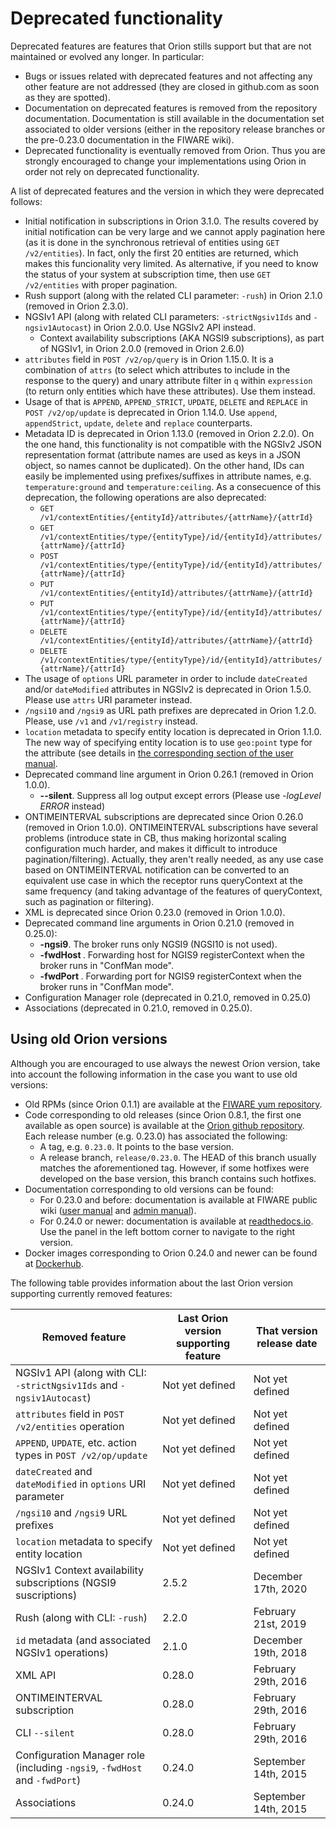 # Deprecated functionality

Deprecated features are features that Orion stills support but that are
not maintained or evolved any longer. In particular:

-   Bugs or issues related with deprecated features and not affecting
    any other feature are not addressed (they are closed in github.com
    as soon as they are spotted).
-   Documentation on deprecated features is removed from the repository documentation.
    Documentation is still available in the documentation set associated to older versions
    (either in the repository release branches or the pre-0.23.0 documentation in the FIWARE wiki).
-   Deprecated functionality is eventually removed from Orion. Thus you
    are strongly encouraged to change your implementations using Orion
    in order not rely on deprecated functionality.

A list of deprecated features and the version in which they were deprecated follows:

* Initial notification in subscriptions in Orion 3.1.0. The results covered by initial notification
  can be very large and we cannot apply pagination here (as it is done in the synchronous retrieval of
  entities using `GET /v2/entities`). In fact, only the first 20 entities are returned, which makes this
  funcionality very limited. As alternative, if you need to know the status of your system at subscription
  time, then use `GET /v2/entities` with proper pagination.
* Rush support (along with the related CLI parameter: `-rush`) in Orion 2.1.0 (removed in Orion 2.3.0).
* NGSIv1 API (along with related CLI parameters: `-strictNgsiv1Ids` and `-ngsiv1Autocast`) in Orion 2.0.0.
  Use NGSIv2 API instead.
    * Context availability subscriptions (AKA NGSI9 subscriptions), as part of NGSIv1, in Orion 2.0.0
      (removed in Orion 2.6.0)
* `attributes` field in `POST /v2/op/query` is in Orion 1.15.0. It is a combination of `attrs` (to select
  which attributes to include in the response to the query) and unary attribute filter in `q` within
  `expression` (to return only entities which have these attributes). Use them instead.
* Usage of that is `APPEND`, `APPEND_STRICT`, `UPDATE`, `DELETE` and `REPLACE` in `POST /v2/op/update` is
  deprecated in Orion 1.14.0. Use `append`, `appendStrict`, `update`, `delete` and `replace` counterparts.
* Metadata ID is deprecated in Orion 1.13.0 (removed in Orion 2.2.0). On the one hand, this functionality is not compatible with the
  NGSIv2 JSON representation format (attribute names are used as keys in a JSON object, so names cannot be
  duplicated). On the other hand, IDs can easily be implemented using prefixes/suffixes in attribute names,
  e.g. `temperature:ground` and `temperature:ceiling`. As a consecuence of this deprecation, the following
  operations are also deprecated:
	* `GET /v1/contextEntities/{entityId}/attributes/{attrName}/{attrId}`
	* `GET /v1/contextEntities/type/{entityType}/id/{entityId}/attributes/{attrName}/{attrId}`
	* `POST /v1/contextEntities/type/{entityType}/id/{entityId}/attributes/{attrName}/{attrId}`
	* `PUT /v1/contextEntities/{entityId}/attributes/{attrName}/{attrId}`
	* `PUT /v1/contextEntities/type/{entityType}/id/{entityId}/attributes/{attrName}/{attrId}`
	* `DELETE /v1/contextEntities/{entityId}/attributes/{attrName}/{attrId}`
	* `DELETE /v1/contextEntities/type/{entityType}/id/{entityId}/attributes/{attrName}/{attrId}`
* The usage of `options` URL parameter in order to include `dateCreated` and/or `dateModified`
  attributes in NGSIv2 is deprecated in Orion 1.5.0. Please use `attrs` URI parameter instead.
* `/ngsi10` and `/ngsi9` as URL path prefixes are deprecated in Orion 1.2.0. Please,
  use `/v1` and `/v1/registry` instead.
* `location` metadata to specify entity location is deprecated in Orion 1.1.0. The new way
  of specifying entity location is to use `geo:point` type for the attribute (see details in
  [the corresponding section of the user manual](user/geolocation.md).
* Deprecated command line argument in Orion 0.26.1 (removed in Orion 1.0.0).
  * **--silent**. Suppress all log output except errors (Please use *-logLevel ERROR* instead)
* ONTIMEINTERVAL subscriptions are deprecated since Orion 0.26.0 (removed in Orion 1.0.0).
  ONTIMEINTERVAL subscriptions have several problems (introduce state in CB, thus making horizontal
  scaling configuration much harder, and makes it difficult to introduce pagination/filtering).
  Actually, they aren't really needed, as any use case based on ONTIMEINTERVAL notification can
  be converted to an equivalent use case in which the receptor runs queryContext at the same
  frequency (and taking advantage of the features of queryContext, such as pagination or filtering).
* XML is deprecated since Orion 0.23.0 (removed in Orion 1.0.0).
* Deprecated command line arguments in Orion 0.21.0 (removed in 0.25.0):
	* **-ngsi9**. The broker runs only NGSI9 (NGSI10 is not used).
	* **-fwdHost <host>**. Forwarding host for NGIS9 registerContext when the broker runs in "ConfMan mode".
	* **-fwdPort <port>**. Forwarding port for NGIS9 registerContext when the broker runs in "ConfMan mode".
* Configuration Manager role (deprecated in 0.21.0, removed in 0.25.0)
* Associations (deprecated in 0.21.0, removed in 0.25.0).

## Using old Orion versions

Although you are encouraged to use always the newest Orion version, take into account the following
information in the case you want to use old versions:

* Old RPMs (since Orion 0.1.1) are available at the [FIWARE yum repository](http://repositories.lab.fiware.org/repo/rpm/6/x86_64).
* Code corresponding to old releases (since Orion 0.8.1, the first one available as open source) is
  available at the [Orion github repository](http://github.com/telefonicaid/fiware-orion). Each release number
  (e.g. 0.23.0) has associated the following:
	* A tag, e.g. `0.23.0`. It points to the base version.
	* A release branch, `release/0.23.0`. The HEAD of this branch usually matches the aforementioned tag. However, if some
    hotfixes were developed on the base version, this branch contains such hotfixes.
* Documentation corresponding to old versions can be found:
	* For 0.23.0 and before: documentation is available at FIWARE public wiki ([user manual](https://forge.fiware.org/plugins/mediawiki/wiki/fiware/index.php/Publish/Subscribe_Broker_-_Orion_Context_Broker_-_User_and_Programmers_Guide)
    and [admin manual](https://forge.fiware.org/plugins/mediawiki/wiki/fiware/index.php/Publish/Subscribe_Broker_-_Orion_Context_Broker_-_Installation_and_Administration_Guide)).
	* For 0.24.0 or newer: documentation is available at [readthedocs.io](https://fiware-orion.readthedocs.io).
    Use the panel in the left bottom corner to navigate to the right version.
* Docker images corresponding to Orion 0.24.0 and newer can be found at [Dockerhub](https://hub.docker.com/r/fiware/orion/tags/).

The following table provides information about the last Orion version supporting currently removed features:

| **Removed feature**                                                        | **Last Orion version supporting feature** | **That version release date**   |
|----------------------------------------------------------------------------|-------------------------------------------|---------------------------------|
| NGSIv1 API (along with CLI: `-strictNgsiv1Ids` and `-ngsiv1Autocast`)      | Not yet defined                           | Not yet defined                 |
| `attributes` field in `POST /v2/entities` operation                        | Not yet defined                           | Not yet defined                 |
| `APPEND`, `UPDATE`, etc. action types in `POST /v2/op/update`              | Not yet defined                           | Not yet defined                 |
| `dateCreated` and `dateModified` in `options` URI parameter                | Not yet defined                           | Not yet defined                 |
| `/ngsi10` and `/ngsi9` URL prefixes                                        | Not yet defined                           | Not yet defined                 |
| `location` metadata to specify entity location                             | Not yet defined                           | Not yet defined                 |
| NGSIv1 Context availability subscriptions (NGSI9 suscriptions)             | 2.5.2                                     | December 17th, 2020              |
| Rush (along with CLI: `-rush`)                                             | 2.2.0                                     | February 21st, 2019             |
| `id` metadata (and associated NGSIv1 operations)                           | 2.1.0                                     | December 19th, 2018             |
| XML API                                                                    | 0.28.0                                    | February 29th, 2016             |
| ONTIMEINTERVAL subscription                                                | 0.28.0                                    | February 29th, 2016             |
| CLI `--silent`                                                             | 0.28.0                                    | February 29th, 2016             |
| Configuration Manager role (including `-ngsi9`, `-fwdHost` and `-fwdPort`) | 0.24.0                                    | September 14th, 2015            |
| Associations                                                               | 0.24.0                                    | September 14th, 2015            |
